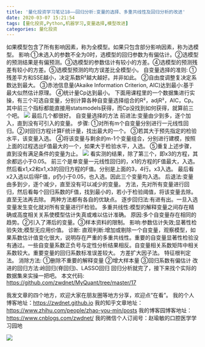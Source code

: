 ```yaml
---
title: '量化投资学习笔记18——回归分析:变量的选择、多重共线性及回归分析的改进'
date: 2020-03-07 15:21:54
tags: [量化投资,Python,机器学习,变量选择,模型改进]
categories: 量化投资
---
```

如果模型包含了所有影响因素，称为全模型。如果只包含部分影响因素，称为选模型。
影响:①未选入的参数不全为0时，选模型的回归参数为有偏估计。②选模型的预测结果是有偏预测。③选模型的参数估计有较小的方差。④选模型的预测残差有较小的方差。⑤选模型预测的均方误差比全模型小。
自变量选择的准则:
①残差平方和SSE越小，决定系数R²越大越好。并非如此。
②自由度调整复决定系数达到最大。
③赤池信息量(Akaike Information Criterion, AIC)达到最小:基于最大似然估计原理。
④统计量Cp达到最小。
下面用课程里的一个数据集进行实操，有三个可选自变量，分别计算各种自变量选择组合的R²，adjR²，AIC，Cp。
其中前三个指标都能直接用statsmodels获得，而Cp没找到如何获得，就算前三个吧。
![](https://zymblog-1258069789.cos.ap-chengdu.myqcloud.com/blog0178-QTLearn/12/01.png)
最后几个都很好。
自变量选择的方法
前进法:变量由少到多，逐个加入，直到没有可引入的变量。
步骤:
①对所有m个自变量分别进行一元线性回归。②对回归方程计算F统计量，找出最大的一个。
③若其大于预先指定的检验水平，该变量入选。
④将该变量与剩余的m-1个变量组合，分别进行建模，按照上面的过程选出F值最大的一个，如果大于检验水平，入选。
⑤重复上述步骤，直到没有满足条件的变量为止。
![](https://zymblog-1258069789.cos.ap-chengdu.myqcloud.com/blog0178-QTLearn/12/02.png)
看实测的结果，除了第三个，即x3的方程，其余都远小于0.05。
前三个是单变量一元线性回归的，x1的方程的F值最大，入选。
然后看x1,x2和x1,x3的回归方程的F值。分别是上面的3，4行。x3入选。
最后看x2入选以后得F值，p仍小于0.05，也入选。因此三个变量均入选。
后退法:变量由多到少，逐个减少，直至没有可以减少的变量。
方法，先对所有变量进行回归，然后看每个回归系数的F值，找到最小的，若小于检验阈值，将该变量去除。直至无法再去除。
两种方法都有各自的优缺点。
逐步回归法:有进有出。一旦入选变量发生变化就对所有变量进行F检验。
多重共线性:模型的解释变量之间存在精确或高度相关关系使模型估计失真或难以估计准确。
原因:多个自变量存在相同的趋势。②引入了滞后的变量。③样本资料的限制。
影响:参数估计失效;显著性检验失效;模型无应用价值。
诊断:
直观判断:增加或剔除一个自变量，观察模型，如果系数估计值变化很大，说明存在严重的多重共线性。重要的自变量显著性检验没有通过。一些自变量系数正负号与定性分析结果相反。自变量相关系数矩阵中相关系数较大。重要变量的回归系数标准误差较大。
方差扩大因子法。
特征根判定法。
消除方法:
①删除不重要的解释变量
②增大样本量
③回归系数有偏估计
改进的回归方法:岭回归(脊回归)、LASSO回归
回归分析就完了，接下来找个实际的数据集来实操一把吧。
本文代码: https://github.com/zwdnet/MyQuant/tree/master/17


我发文章的四个地方，欢迎大家在朋友圈等地方分享，欢迎点“在看”。
我的个人博客地址：https://zwdnet.github.io
我的知乎文章地址： https://www.zhihu.com/people/zhao-you-min/posts
我的博客园博客地址： https://www.cnblogs.com/zwdnet/
我的微信个人订阅号：赵瑜敏的口腔医学学习园地


![](https://zymblog-1258069789.cos.ap-chengdu.myqcloud.com/other/wx.jpg)

